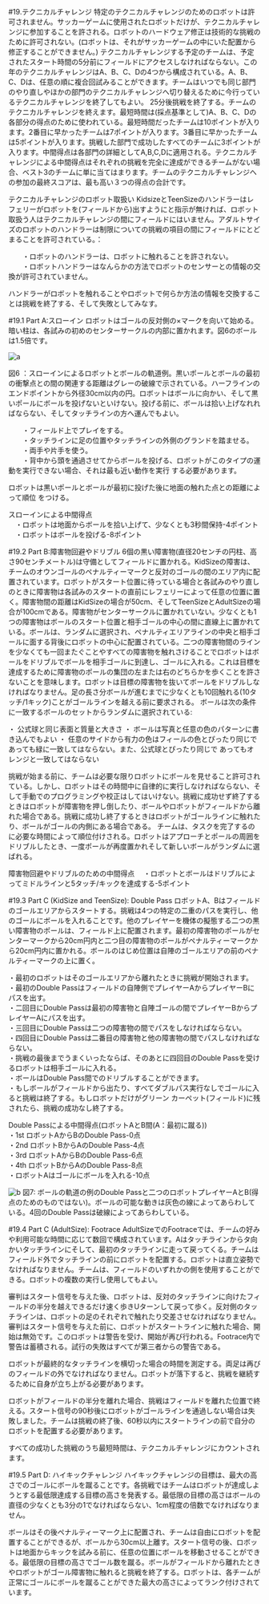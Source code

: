 #19.テクニカルチャレンジ
特定のテクニカルチャレンジのためのロボットは許可されません。サッカーゲームに使用されたロボットだけが、テクニカルチャレンジに参加することを許される。ロボットのハードウェア修正は技術的な挑戦のために許可されない。(ロボットは、それがサッカーゲームの中にいた配置から修正することができません。) テクニカルチャレンジする予定のチームは、予定されたスタート時間の5分前にフィールドにアクセスしなければならない。この年のテクニカルチャレンジはA、B、C、Dの4つから構成されている。A、B、C、Dは、任意の順に複合回試みることができます。チームはいつでも同じ部門のやり直しやほかの部門のテクニカルチャレンジへ切り替えるために今行っているテクニカルチャレンジを終了してもよい。
25分後挑戦を終了する。チームのテクニカルチャレンジを終えます。最短時間は(採点基準として)A、B、C、Dの各部分の得点のために使われている。最短時間だったチームは10ポイントが入ります。2番目に早かったチームは7ポイントが入ります。3番目に早かったチームは5ポイントが入ります。挑戦した部門で成功したすべてのチームに3ポイントが入ります。中間得点は各部門の詳細としてA,B,C,Dに適用される。テクニカルチャレンジによる中間得点はそれぞれの挑戦を完全に達成ができるチームがない場合、ベスト3のチームに単に当てはまります。チームのテクニカルチャレンジへの参加の最終スコアは、最も高い３つの得点の合計です。

テクニカルチャレンジのロボット取扱い
KidsizeとTeenSizeのハンドラーはレフェリーがロボットを(フィールドから)出すようにと指示が無ければ、ロボット取扱う人はテクニカルチャレンジの間にフィールドにはいません。アダルトサイズのロボットのハンドラーは制限についての挑戦の項目の間にフィールドにとどまることを許可されている。：

　　・ロボットのハンドラーは、ロボットに触れることを許されない。  
　　・ロボットハンドラーはなんらかの方法でロボットのセンサーとの情報の交換が許可されていません。  

ハンドラーがロボットを触れることやロボットで何らか方法の情報を交換することは挑戦を終了する、そして失敗としてみなす。

#19.1 Part A:スローイン
ロボットはゴールの反対側の×マークを向いて始める。暗い柱は、各試みの初めのセンターサークルの内部に置かれます。図6のボールは1.5倍です。

![a](https://cloud.githubusercontent.com/assets/6017087/2808948/086baf30-cd4f-11e3-8214-78518fafe986.png)

図6 ：スローインによるロボットとボールの軌道例。黒いポールとボールの最初の衝撃点との間の関連する距離はグレーの破線で示されている。ハーフラインのエンドポイントから外径30cm以内の円。ロボットはボールに向かい、そして黒いポールにボールを投げないといけない。投げる前に、ボールは拾い上げなれればならない、そしてタッチラインの方へ運んでもよい。

　　・フィールド上でプレイをする。  
　　・タッチラインに足の位置やタッチラインの外側のグランドを踏ませる。  
　　・両手や片手を使う。    
　　・背中から頭を通過させてからボールを投げる、ロボットがこのタイプの運動を実行できない場合、それは最も近い動作を実行      する必要があります。    

ロボットは黒いポールとボールが最初に投げた後に地面の触れた点との距離によって順位
をつける。

スローインによる中間得点  
　・ロボットは地面からボールを拾い上げて、少なくとも3秒間保持-4ポイント    
　・ロボットはボールを投げる-8ポイント   

#19.2 Part B:障害物回避やドリブル
6個の黒い障害物(直径20センチの円柱、高さ90センチメートル)は守備としてフィールドに置かれる。KidSizeの障害は、チームのオウンゴールのペナルティーマークと反対のゴールの間のエリア内に配置されています。ロボットがスタート位置に待っている場合と各試みのやり直しのときに障害物は各試みのスタートの直前にレフェリーによって任意の位置に置く。障害物間の距離はKidSizeの場合が50cm、そしてTeenSizeとAdultSizeの場合が100cmである。障害物がセンターサークルに置かれていない。少なくとも1つの障害物はボールのスタート位置と相手ゴールの中心の間に直線上に置かれている。ボールは、ランダムに選択され、ペナルティエリアラインの中央と相手ゴールに面する背後にロボットの中心に配置されている。二つの障害物間のラインを少なくても一回またぐことやすべての障害物を触れさけることでロボットはボールをドリブルでボールを相手ゴールに到達し、ゴールに入れる。これは目標を達成するために障害物のポールの集団の左または右のどちらかを歩くことを許さないことを意味します。ロボットは目標の障害物を抜いてボールをドリブルしなければなりません。足の長さ分ボールが進むまでに少なくとも10回触れる(10タッチ/1キック)ことがゴールラインを越える前に要求される。
ボールは次の条件に一致するボールのセットからランダムに選択されている:

・	公式球と同じ表面と質量と大きさ
・	ボールは写真と任意の色のパターンに書き込んでもよい
・	任意のサイドから有力の色はフィールの色とぴったり同じであっても緑に一致してはならない。また、公式球とぴったり同じで    あってもオレンジと一致してはならない  

挑戦が始まる前に、チームは必要な限りロボットにボールを見せること許可されている。しかし、ロボットはその時間中に自律的に実行しなければならない、そして手動でのプログラミングや校正はしてはいけない。挑戦に成功せず終了するときはロボットが障害物を押し倒したり、ボールやロボットがフィールドから離れた場合である。挑戦に成功し終了するときはロボットがゴールラインに触れたり、ボールがゴールの内側にある場合である。
チームは、タスクを完了するのに必要な時間によって順位付けされる。ロボットはアプローチとポールの周囲をドリブルしたとき、一度ポールが再度置かれそして新しいボールがランダムに選ばれる。

障害物回避やドリブルのための中間得点
　・ロボットとボールはドリブルによってミドルラインと5タッチ/キックを達成する-5ポイント


#19.3 Part C (KidSize and TeenSize): Double Pass
ロボットA、Bはフィールドのゴールエリアからスタートする。挑戦は4つの特定の二重のパスを実行し、他のゴールにボールを入れることです。他のプレイヤーを機体の擬態する二つの黒い障害物のポールは、フィールド上に配置されます。最初の障害物のポールがセンターマークから20cm円内と二つ目の障害物のポールがペナルティーマークから20cm円内に置かれる。ボールのはじめ位置は自陣のゴールエリアの前のペナルティーマークの上に置く。

・最初のロボットはそのゴールエリアから離れたときに挑戦が開始されます。    
・最初のDouble Passはフィールドの自陣側でプレイヤーAからプレイヤーBにパスを出す。  
・二回目にDouble Passは最初の障害物と自陣ゴールの間でプレイヤーBからプレイヤーAにパスを出す。  
・三回目にDouble Passは二つの障害物の間でパスをしなければならない。  
・四回目にDouble Passは二番目の障害物と他の障害物の間でパスしなければならない。  
・挑戦の最後までうまくいったならば、そのあとに四回目のDouble Passを受けるロボットは相手ゴールに入れる。  
・ボールはDouble Pass間でのドリブルすることができます。  
・もしボールがフィールドから出たり、すべてダブルパス実行なしでゴールに入ると挑戦は終了する。もしロボットだけがグリーン  カーペット(フィールド)に残されたら、挑戦の成功なし終了する。  

Double Passによる中間得点(ロボットAとB間(A：最初に蹴る))  
・1st ロボットAからBのDouble Pass-0点  
・2nd ロボットBからAのDouble Pass-4点  
・3rd ロボットAからBのDouble Pass-6点  
・4th ロボットBからAのDouble Pass-8点  
・ロボットAはゴールにボールを入れる-10点  

![b](https://cloud.githubusercontent.com/assets/6017087/2809007/edceaf84-cd52-11e3-8ec8-0258a8d1f867.png)
図7: ボールの軌道の例のDouble Passと二つのロボットプレイヤーAとB(得点のためのものではない)。ボールの可能な動きは灰色の線によってあらわしている。4回のDouble Passは破線によってあらわしている。

#19.4 Part C (AdultSize): Footrace
AdultSizeでのFootraceでは、チームの好みや利用可能な時間に応じて数回で構成されています。Aはタッチラインからタ向かいタッチラインにそして、最初のタッチラインに走って戻ってくる。チームはフィールド外でタッチラインの前にロボットを配置する。ロボットは直立姿勢でなければなりません。チームは、フィールドのいずれかの側を使用することができる。ロボットの複数の実行し使用してもよい。

審判はスタート信号を与えた後、ロボットは、反対のタッチラインに向けたフィールドの半分を越えできるだけ速く歩きUターンして戻って歩く。反対側のタッチラインは、ロボットの足のそれぞれで触れたり交差させなければなりません。審判はスタート信号を与えた前に、ロボットがスタートラインに触れた場合、開始は無効です。このロボットは警告を受け、開始が再び行われる。Footrace内で警告は蓄積される。試行の失敗はすべてが第三者からの警告である。

ロボットが最終的なタッチラインを横切った場合の時間を測定する。両足は再びのフィールドの外でなければなりません。ロボットが落下すると、挑戦を継続するために自身が立ち上がる必要があります。

ロボットがフィールドの半分を離れた場合、挑戦はフィールドを離れた位置で終える。スタート信号の90秒後にロボットがゴールラインを通過しない場合は失敗しました。チームは挑戦の終了後、60秒以内にスタートラインの前で自分のロボットを配置する必要があります。

すべての成功した挑戦のうち最短時間は、テクニカルチャレンジにカウントされます。

#19.5 Part D: ハイキックチャレンジ
ハイキックチャレンジの目標は、最大の高さでのゴールにボールを蹴ることです。各挑戦ではチームはロボットが達成しようとする最低限達成する目標の高さを発表する。最低限の目標の高さはボールの直径の少なくとも3分の1でなければならない、1cm程度の倍数でなければなりません。

ボールはその後ペナルティーマーク上に配置され、チームは自由にロボットを配置することができるが、ボールから30cm以上離す。スタート信号の後、ロボットは地面からキックを試みる前に、任意の位置にボールを移動させることができる。最低限の目標の高さでゴール数を蹴る。ボールがフィールドから離れたときやロボットがゴール障害物に触れると挑戦を終了する。ロボットは、各チームが正常にゴールにボールを蹴ることができた最大の高さによってランク付けされています。

